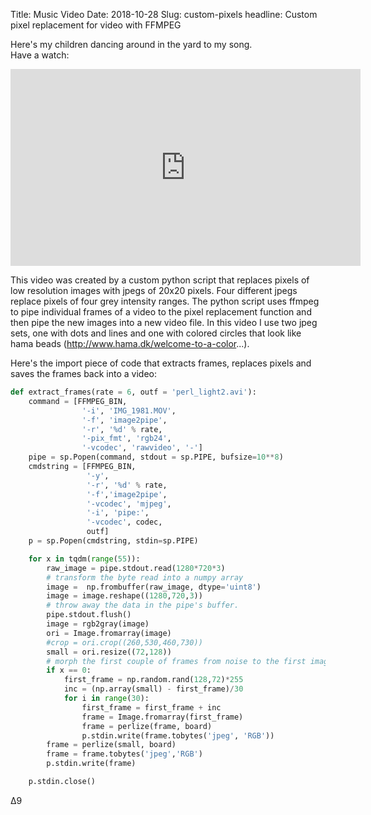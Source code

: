 Title: Music Video
Date: 2018-10-28
Slug: custom-pixels
headline: Custom pixel replacement for video with FFMPEG

Here's my children dancing around in the yard to my song.  
Have a watch:

<iframe width="560" height="315" src="https://www.youtube.com/embed/7qvhSWrXff4" frameborder="0" allow="autoplay; encrypted-media" allowfullscreen></iframe>

This video was created by a custom python script that replaces pixels of low resolution images with jpegs of 20x20 pixels. Four different jpegs replace pixels of four grey intensity ranges. The python script uses ffmpeg to pipe individual frames of a video to the pixel replacement function and then pipe the new images into a new video file. In this video I use two jpeg sets, one with dots and lines and one with colored circles that look like hama beads (<http://www.hama.dk/welcome-to-a-color>...).  

Here's the import piece of code that extracts frames, replaces pixels and saves the frames back into a video:
```python
def extract_frames(rate = 6, outf = 'perl_light2.avi'):    
    command = [FFMPEG_BIN,
                '-i', 'IMG_1981.MOV',
                '-f', 'image2pipe',
                '-r', '%d' % rate,
                '-pix_fmt', 'rgb24',
                '-vcodec', 'rawvideo', '-']
    pipe = sp.Popen(command, stdout = sp.PIPE, bufsize=10**8)
    cmdstring = [FFMPEG_BIN,
                 '-y',
                 '-r', '%d' % rate,
                 '-f','image2pipe',
                 '-vcodec', 'mjpeg',
                 '-i', 'pipe:',
                 '-vcodec', codec,             
                 outf]
    p = sp.Popen(cmdstring, stdin=sp.PIPE)  

    for x in tqdm(range(55)):         
        raw_image = pipe.stdout.read(1280*720*3)
        # transform the byte read into a numpy array
        image =  np.frombuffer(raw_image, dtype='uint8')
        image = image.reshape((1280,720,3))    
        # throw away the data in the pipe's buffer.
        pipe.stdout.flush()
        image = rgb2gray(image)        
        ori = Image.fromarray(image)
        #crop = ori.crop((260,530,460,730))
        small = ori.resize((72,128))
        # morph the first couple of frames from noise to the first image
        if x == 0:            
            first_frame = np.random.rand(128,72)*255
            inc = (np.array(small) - first_frame)/30        
            for i in range(30):
                first_frame = first_frame + inc
                frame = Image.fromarray(first_frame)
                frame = perlize(frame, board)
                p.stdin.write(frame.tobytes('jpeg', 'RGB'))              
        frame = perlize(small, board)        
        frame = frame.tobytes('jpeg','RGB')
        p.stdin.write(frame)

    p.stdin.close()
```
&#916;9
